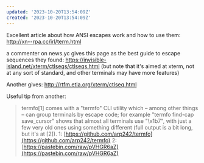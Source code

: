 ```yaml
---
updated: '2023-10-20T13:54:09Z'
created: '2023-10-20T13:54:09Z'
---
```

Excellent article about how ANSI escapes work and how to use them: http://xn--rpa.cc/irl/term.html

a commenter on news.yc gives this page as the best guide to escape sequences they found: https://invisible-island.net/xterm/ctlseqs/ctlseqs.html (but note that it's aimed at xterm, not at any sort of standard, and other terminals may have more features)

Another gives: http://rtfm.etla.org/xterm/ctlseq.html

Useful tip from another:

> termfo[1] comes with a "termfo" CLI utility which – among other things – can group terminals by escape code; for example "termfo find-cap save_cursor" shows that almost all terminals use "\x1b7", with just a few very old ones using something different (full output is a bit long, but it's at [2]).
> 1: [https://github.com/arp242/termfo](https://github.com/arp242/termfo)
> 2: [https://pastebin.com/raw/pVHGR6aZ](https://pastebin.com/raw/pVHGR6aZ)